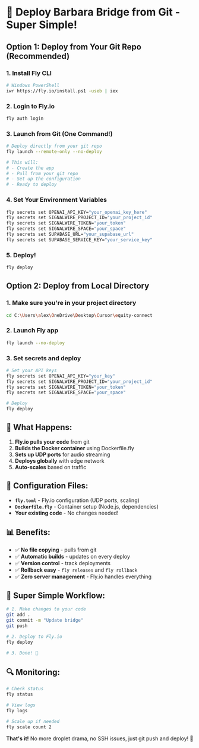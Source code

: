 # 🚀 Deploy Barbara Bridge from Git - Super Simple!

## Option 1: Deploy from Your Git Repo (Recommended)

### 1. Install Fly CLI
```bash
# Windows PowerShell
iwr https://fly.io/install.ps1 -useb | iex
```

### 2. Login to Fly.io
```bash
fly auth login
```

### 3. Launch from Git (One Command!)
```bash
# Deploy directly from your git repo
fly launch --remote-only --no-deploy

# This will:
# - Create the app
# - Pull from your git repo
# - Set up the configuration
# - Ready to deploy
```

### 4. Set Your Environment Variables
```bash
fly secrets set OPENAI_API_KEY="your_openai_key_here"
fly secrets set SIGNALWIRE_PROJECT_ID="your_project_id"
fly secrets set SIGNALWIRE_TOKEN="your_token"
fly secrets set SIGNALWIRE_SPACE="your_space"
fly secrets set SUPABASE_URL="your_supabase_url"
fly secrets set SUPABASE_SERVICE_KEY="your_service_key"
```

### 5. Deploy!
```bash
fly deploy
```

## Option 2: Deploy from Local Directory

### 1. Make sure you're in your project directory
```bash
cd C:\Users\alex\OneDrive\Desktop\Cursor\equity-connect
```

### 2. Launch Fly app
```bash
fly launch --no-deploy
```

### 3. Set secrets and deploy
```bash
# Set your API keys
fly secrets set OPENAI_API_KEY="your_key"
fly secrets set SIGNALWIRE_PROJECT_ID="your_project_id"
fly secrets set SIGNALWIRE_TOKEN="your_token"
fly secrets set SIGNALWIRE_SPACE="your_space"

# Deploy
fly deploy
```

## 🎯 What Happens:

1. **Fly.io pulls your code** from git
2. **Builds the Docker container** using Dockerfile.fly
3. **Sets up UDP ports** for audio streaming
4. **Deploys globally** with edge network
5. **Auto-scales** based on traffic

## 🔧 Configuration Files:

- **`fly.toml`** - Fly.io configuration (UDP ports, scaling)
- **`Dockerfile.fly`** - Container setup (Node.js, dependencies)
- **Your existing code** - No changes needed!

## 📊 Benefits:

- ✅ **No file copying** - pulls from git
- ✅ **Automatic builds** - updates on every deploy
- ✅ **Version control** - track deployments
- ✅ **Rollback easy** - `fly releases` and `fly rollback`
- ✅ **Zero server management** - Fly.io handles everything

## 🚀 Super Simple Workflow:

```bash
# 1. Make changes to your code
git add .
git commit -m "Update bridge"
git push

# 2. Deploy to Fly.io
fly deploy

# 3. Done! 🎉
```

## 🔍 Monitoring:

```bash
# Check status
fly status

# View logs
fly logs

# Scale up if needed
fly scale count 2
```

**That's it!** No more droplet drama, no SSH issues, just git push and deploy! 🎉
